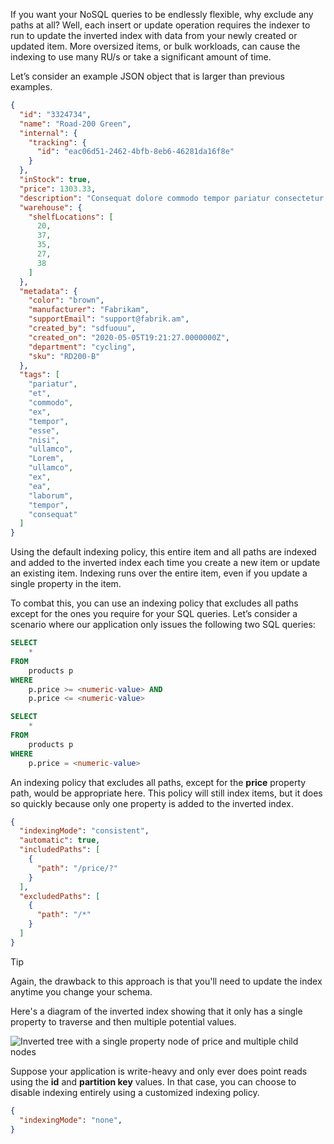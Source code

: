 If you want your NoSQL queries to be endlessly flexible, why exclude any paths at all? Well, each insert or update operation requires the indexer to run to update the inverted index with data from your newly created or updated item. More oversized items, or bulk workloads, can cause the indexing to use many RU/s or take a significant amount of time.

Let’s consider an example JSON object that is larger than previous examples.

```json
{
  "id": "3324734",
  "name": "Road-200 Green",
  "internal": {
    "tracking": {
      "id": "eac06d51-2462-4bfb-8eb6-46281da16f8e"
    }
  },
  "inStock": true,
  "price": 1303.33,
  "description": "Consequat dolore commodo tempor pariatur consectetur fugiat labore velit aliqua ut anim. Et anim eu ea reprehenderit sit ullamco elit irure laborum sunt ea adipisicing eu qui. Officia commodo ad amet ea consectetur ea est fugiat.",
  "warehouse": {
    "shelfLocations": [
      20,
      37,
      35,
      27,
      38
    ]
  },
  "metadata": {
    "color": "brown",
    "manufacturer": "Fabrikam",
    "supportEmail": "support@fabrik.am",
    "created_by": "sdfuouu",
    "created_on": "2020-05-05T19:21:27.0000000Z",
    "department": "cycling",
    "sku": "RD200-B"
  },
  "tags": [
    "pariatur",
    "et",
    "commodo",
    "ex",
    "tempor",
    "esse",
    "nisi",
    "ullamco",
    "Lorem",
    "ullamco",
    "ex",
    "ea",
    "laborum",
    "tempor",
    "consequat"
  ]
}
```

Using the default indexing policy, this entire item and all paths are indexed and added to the inverted index each time you create a new item or update an existing item.
Indexing runs over the entire item, even if you update a single property in the item.

To combat this, you can use an indexing policy that excludes all paths except for the ones you require for your SQL queries. Let’s consider a scenario where our application only issues the following two SQL queries:

```sql
SELECT 
    * 
FROM 
    products p
WHERE
    p.price >= <numeric-value> AND
    p.price <= <numeric-value>
```

```sql
SELECT 
    * 
FROM 
    products p
WHERE
    p.price = <numeric-value>
```

An indexing policy that excludes all paths, except for the **price** property path, would be appropriate here. This policy will still index items, but it does so quickly because only one property is added to the inverted index.

```json
{
  "indexingMode": "consistent",
  "automatic": true,
  "includedPaths": [
    {
      "path": "/price/?"
    }
  ],
  "excludedPaths": [
    {
      "path": "/*"
    }
  ]
}
```

> [!TIP]
> Again, the drawback to this approach is that you'll need to update the index anytime you change your schema.

Here's a diagram of the inverted index showing that it only has a single property to traverse and then multiple potential values.

![Inverted tree with a single property node of price and multiple child nodes](../media/4-inverted-tree.png)

Suppose your application is write-heavy and only ever does point reads using the **id** and **partition key** values. In that case, you can choose to disable indexing entirely using a customized indexing policy.

```json
{
  "indexingMode": "none",
}
```

